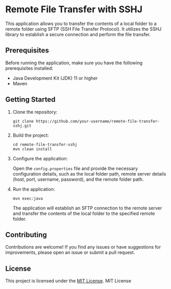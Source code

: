 # Remote File Transfer with SSHJ

This application allows you to transfer the contents of a local folder to a remote folder using SFTP (SSH File Transfer Protocol). It utilizes the SSHJ library to establish a secure connection and perform the file transfer.

## Prerequisites

Before running the application, make sure you have the following prerequisites installed:

- Java Development Kit (JDK) 11 or higher
- Maven

## Getting Started

1. Clone the repository:

    ```shell
    git clone https://github.com/your-username/remote-file-transfer-sshj.git
    ```

2. Build the project:

    ```shell
    cd remote-file-transfer-sshj
    mvn clean install
    ```

3. Configure the application:

    Open the `config.properties` file and provide the necessary configuration details, such as the local folder path, remote server details (host, port, username, password), and the remote folder path.

4. Run the application:

    ```shell
    mvn exec:java
    ```

    The application will establish an SFTP connection to the remote server and transfer the contents of the local folder to the specified remote folder.

## Contributing

Contributions are welcome! If you find any issues or have suggestions for improvements, please open an issue or submit a pull request.

## License

This project is licensed under the [MIT License](LICENSE).
MIT License